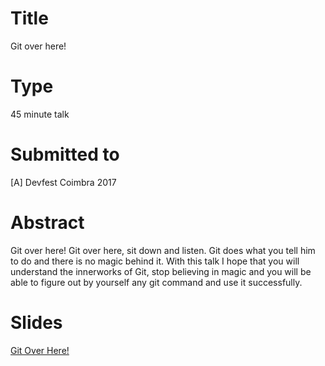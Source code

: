 # Title

Git over here!

# Type

45 minute talk

# Submitted to
[A] Devfest Coimbra 2017

# Abstract

Git over here! Git over here, sit down and listen. Git does what you tell him to do and there is no magic behind it. With this talk I hope that you will understand the innerworks of Git, stop believing in magic and you will be able to figure out by yourself any git command and use it successfully.

# Slides
[Git Over Here!](https://docs.google.com/presentation/d/1UafapDsIJHub3h1V0cbDV9YJSOTqnl97dzXTB9gN9JU/edit?usp=sharing)
